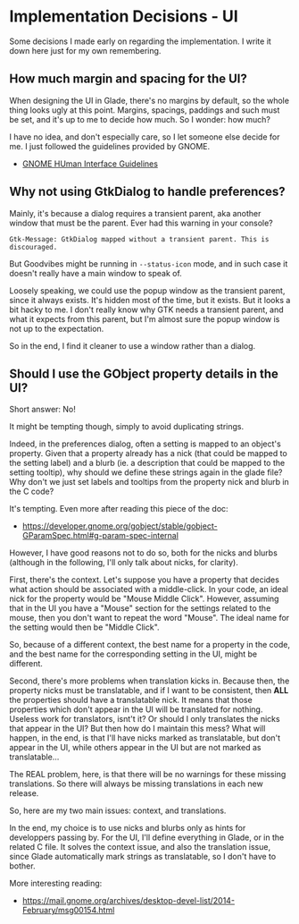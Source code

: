 Implementation Decisions - UI
=============================

Some decisions I made early on regarding the implementation. I write it down
here just for my own remembering.



How much margin and spacing for the UI?
---------------------------------------

When designing the UI in Glade, there's no margins by default, so the whole
thing looks ugly at this point. Margins, spacings, paddings and such must be
set, and it's up to me to decide how much. So I wonder: how much?

I have no idea, and don't especially care, so I let someone else decide for me.
I just followed the guidelines provided by GNOME.

- [GNOME HUman Interface Guidelines](https://developer.gnome.org/hig/stable/)



Why not using GtkDialog to handle preferences?
----------------------------------------------

Mainly, it's because a dialog requires a transient parent, aka another window
that must be the parent. Ever had this warning in your console?

	Gtk-Message: GtkDialog mapped without a transient parent. This is discouraged.

But Goodvibes might be running in `--status-icon` mode, and in such case it
doesn't really have a main window to speak of.

Loosely speaking, we could use the popup window as the transient parent, since
it always exists. It's hidden most of the time, but it exists. But it looks a
bit hacky to me. I don't really know why GTK needs a transient parent, and
what it expects from this parent, but I'm almost sure the popup window is not
up to the expectation.

So in the end, I find it cleaner to use a window rather than a dialog.



Should I use the GObject property details in the UI?
----------------------------------------------------

Short answer: No!

It might be tempting though, simply to avoid duplicating strings.

Indeed, in the preferences dialog, often a setting is mapped to an object's
property. Given that a property already has a nick (that could be mapped to the
setting label) and a blurb (ie. a description that could be mapped to the
setting tooltip), why should we define these strings again in the glade file?
Why don't we just set labels and tooltips from the property nick and blurb in
the C code?

It's tempting. Even more after reading this piece of the doc:

- <https://developer.gnome.org/gobject/stable/gobject-GParamSpec.html#g-param-spec-internal>

However, I have good reasons not to do so, both for the nicks and blurbs
(although in the following, I'll only talk about nicks, for clarity).

First, there's the context. Let's suppose you have a property that decides what
action should be associated with a middle-click. In your code, an ideal nick
for the property would be "Mouse Middle Click". However, assuming that in the
UI you have a "Mouse" section for the settings related to the mouse, then you
don't want to repeat the word "Mouse". The ideal name for the setting would
then be "Middle Click".

So, because of a different context, the best name for a property in the code,
and the best name for the corresponding setting in the UI, might be different.

Second, there's more problems when translation kicks in. Because then, the
property nicks must be translatable, and if I want to be consistent, then
**ALL** the properties should have a translatable nick. It means that those
properties which don't appear in the UI will be translated for nothing. Useless
work for translators, isnt't it? Or should I only translates the nicks that
appear in the UI? But then how do I maintain this mess? What will happen, in
the end, is that I'll have nicks marked as translatable, but don't appear in
the UI, while others appear in the UI but are not marked as translatable...

The REAL problem, here, is that there will be no warnings for these missing
translations. So there will always be missing translations in each new release.

So, here are my two main issues: context, and translations.

In the end, my choice is to use nicks and blurbs only as hints for developpers
passing by. For the UI, I'll define everything in Glade, or in the related C
file. It solves the context issue, and also the translation issue, since Glade
automatically mark strings as translatable, so I don't have to bother.

More interesting reading:

- <https://mail.gnome.org/archives/desktop-devel-list/2014-February/msg00154.html>
